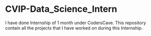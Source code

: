 # CVIP-Data_Science_Intern
I have done Internship of 1 month under CodersCave. This repository contain all the projects that I have worked on during this Internship.
